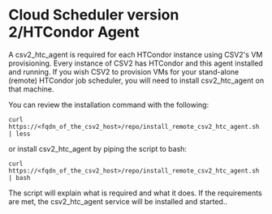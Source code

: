 # Cloud Scheduler version 2/HTCondor Agent

A csv2_htc_agent is required for each HTCondor instance using CSV2's VM provisioning. 
Every instance of CSV2 has HTCondor and this agent installed and running. If you wish 
CSV2 to provision VMs for your stand-alone (remote) HTCondor job scheduler, you will
need to install csv2_htc_agent on that machine. 

You can review the installation command with the following:

    curl https://<fqdn_of_the_csv2_host>/repo/install_remote_csv2_htc_agent.sh | less
    
or install csv2_htc_agent by piping the script to bash:

    curl https://<fqdn_of_the_csv2_host>/repo/install_remote_csv2_htc_agent.sh | bash

The script will explain what is required and what it does. If the requirements are met,
the csv2_htc_agent service will be installed and started..  
